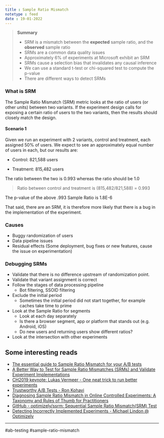 ```yaml
---
title : Sample Ratio Mismatch
notetype : feed
date : 19-01-2022
---
```



> **Summary**
> - SRM is a mismatch between the **expected** sample ratio, and the **observed** sample ratio
> - SRMs are a common data quality issues
> - Approximately 6% of experiments at Microsoft exhibit an SRM
> - SRMs cause a selection bias that invalidates any causal inference
> - We can use a standard t-test or chi-squared test to compute the p-value
> - There are different ways to detect SRMs



### What is SRM

The Sample Ratio Mismatch (SRM) metric looks at the ratio of users (or other units) between two variants. If the experiment design calls for exposing a certain ratio of users to the two variants, then the results should closely match the design.


#### Scenario 1

Given we run an experiment with 2 variants, control and treatment, each assigned 50% of users. We expect to see an approximately equal number of users in each, but our results are:

-   Control: 821,588 users
    
-   Treatment: 815,482 users
    

The ratio between the two is 0.993 whereas the ratio should be 1.0

> Ratio between control and treatment is (815,482/821,588) = 0.993

The p-value of the above .993 Sample Ratio is 1.8E-6

That said, there are an SRM, it is therefore more likely that there is a bug in the implementation of the experiment.



### Causes

-   Buggy randomization of users
-   Data pipeline issues
-   Residual effects (Some deployment, bug fixes or new features, cause the issue on experimentation)
    

### Debugging SRMs

- Validate that there is no difference upstream of randomization point.
- Validate that variant assignment is correct
- Follow the stages of data processing pipeline
	- Bot filtering, SSOID filtering 
- Exclude the initial period
	- Sometimes the initial period did not start together, for example caches take time to prime
- Look at the Sample Ratio for segments
	- Look at each day separately
	- Is there a browser segment, app or platform that stands out (e.g. Android, iOS)
	- Do new users and returning users show different ratios?
- Look at the intersection with other experiments

## Some interesting reads

- [The essential guide to Sample Ratio Mismatch for your A/B tests](https://towardsdatascience.com/the-essential-guide-to-sample-ratio-mismatch-for-your-a-b-tests-96a4db81d7a4)  
- [A Better Way to Test for Sample Ratio Mismatches (SRMs) and Validate Experiment Implementations](https://medium.com/engineers-optimizely/a-better-way-to-test-for-sample-ratio-mismatches-srms-and-validate-experiment-implementations-6da7c0d64552)
- [CH2019 keynote: Lukas Vermeer - One neat trick to run better experiments](https://www.slideshare.net/webanalisten/ch2019-keynote-lukas-vermeer-one-neat-trick-to-run-better-experiments)
- [Trustworthy A/B Tests - Ron Kohavi](https://exp-platform.com/Documents/2017-05-17EmetricsControlledExperimentsPitfallsKohaviNR.pdf "https://exp-platform.com/Documents/2017-05-17EmetricsControlledExperimentsPitfallsKohaviNR.pdf")
- [Diagnosing Sample Ratio Mismatch in Online Controlled Experiments: A Taxonomy and Rules of Thumb for Practitioners](https://exp-platform.com/Documents/2019_KDDFabijanGupchupFuptaOmhoverVermeerDmitriev.pdf "https://exp-platform.com/Documents/2019_KDDFabijanGupchupFuptaOmhoverVermeerDmitriev.pdf")
- [GitHub - optimizely/ssrm: Sequential Sample Ratio Mismatch(SRM) Test](https://github.com/optimizely/ssrm)
- [Detecting Incorrectly Implemented Experiments - Michael Lindon @ Optimizely](https://medium.com/engineers-optimizely/a-better-way-to-test-for-sample-ratio-mismatches-srms-and-validate-experiment-implementations-6da7c0d64552?wvideo=15uvqjcjc1)


---

#ab-testing #sample-ratio-mismatch